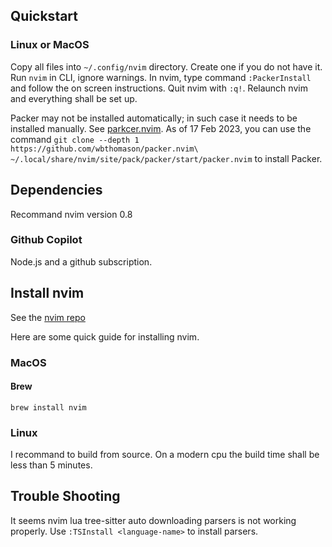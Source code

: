 ## Quickstart

### Linux or MacOS 
Copy all files into `~/.config/nvim` directory. Create one if you do not have it. Run `nvim` in CLI, ignore warnings. In nvim, type command `:PackerInstall` and follow the on screen instructions. Quit nvim with `:q!`. Relaunch nvim and everything shall be set up.

Packer may not be installed automatically; in such case it needs to be installed manually. See [parkcer.nvim](https://github.com/wbthomason/packer.nvim). As of 17 Feb 2023, you can use the command `git clone --depth 1 https://github.com/wbthomason/packer.nvim\
 ~/.local/share/nvim/site/pack/packer/start/packer.nvim` to install Packer.

## Dependencies 

Recommand nvim version 0.8

### Github Copilot

Node.js and a github subscription.

## Install nvim
See the [nvim repo](https://github.com/neovim/neovim)

Here are some quick guide for installing nvim.

### MacOS

#### Brew

`brew install nvim` 

### Linux

I recommand to build from source. On a modern cpu the build time shall be less than 5 minutes. 

## Trouble Shooting

It seems nvim lua tree-sitter auto downloading parsers is not working properly. Use `:TSInstall <language-name>` to install parsers.
